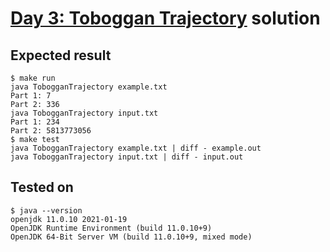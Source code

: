 # [Day 3: Toboggan Trajectory](https://adventofcode.com/2020/day/3) solution

## Expected result
```
$ make run
java TobogganTrajectory example.txt
Part 1: 7
Part 2: 336
java TobogganTrajectory input.txt
Part 1: 234
Part 2: 5813773056
$ make test
java TobogganTrajectory example.txt | diff - example.out
java TobogganTrajectory input.txt | diff - input.out
```

## Tested on
```
$ java --version
openjdk 11.0.10 2021-01-19
OpenJDK Runtime Environment (build 11.0.10+9)
OpenJDK 64-Bit Server VM (build 11.0.10+9, mixed mode)
```
